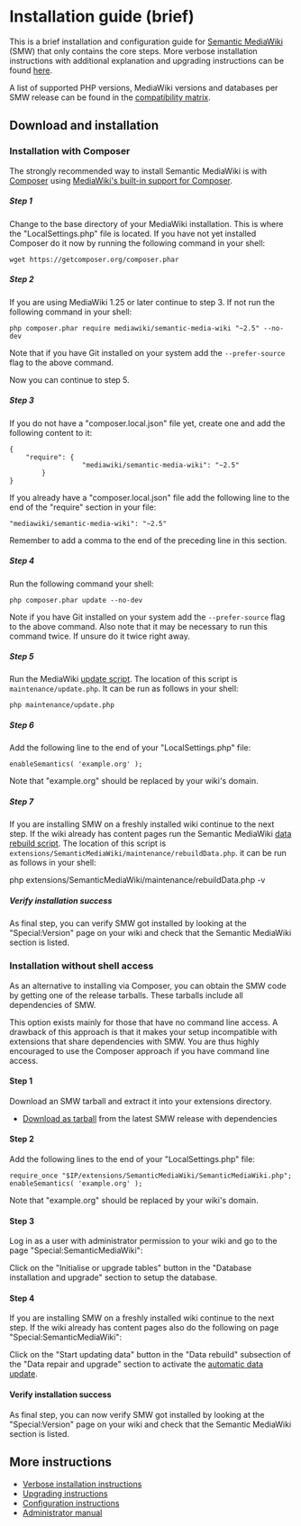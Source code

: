 # Installation guide (brief)

This is a brief installation and configuration guide for [Semantic MediaWiki](../README.md) (SMW)
that only contains the core steps. More verbose installation instructions with additional explanation
and upgrading instructions can be found [here](https://www.semantic-mediawiki.org/wiki/Help:Installation).

A list of supported PHP versions, MediaWiki versions and databases per SMW release can be found
in the [compatibility matrix](COMPATIBILITY.md).


## Download and installation

### Installation with Composer

The strongly recommended way to install Semantic MediaWiki is with [Composer](http://getcomposer.org) using
[MediaWiki's built-in support for Composer](https://www.mediawiki.org/wiki/Composer).

##### Step 1

Change to the base directory of your MediaWiki installation. This is where the "LocalSettings.php"
file is located. If you have not yet installed Composer do it now by running the following command
in your shell:

    wget https://getcomposer.org/composer.phar

##### Step 2

If you are using MediaWiki 1.25 or later continue to step 3. If not run the following command in
your shell:

    php composer.phar require mediawiki/semantic-media-wiki "~2.5" --no-dev

Note that if you have Git installed on your system add the `--prefer-source` flag to the above command.

Now you can continue to step 5.

##### Step 3
    
If you do not have a "composer.local.json" file yet, create one and add the following content to it:

```
{
	"require": {
                  "mediawiki/semantic-media-wiki": "~2.5"
        }
}
```

If you already have a "composer.local.json" file add the following line to the end of the "require"
section in your file:

    "mediawiki/semantic-media-wiki": "~2.5"

Remember to add a comma to the end of the preceding line in this section.

##### Step 4

Run the following command your shell:

    php composer.phar update --no-dev

Note if you have Git installed on your system add the `--prefer-source` flag to the above command. Also
note that it may be necessary to run this command twice. If unsure do it twice right away.

##### Step 5

Run the MediaWiki [update script](https://www.mediawiki.org/wiki/Manual:Update.php). The location of
this script is `maintenance/update.php`. It can be run as follows in your shell:

    php maintenance/update.php

##### Step 6

Add the following line to the end of your "LocalSettings.php" file:

    enableSemantics( 'example.org' );

Note that "example.org" should be replaced by your wiki's domain.

##### Step 7

If you are installing SMW on a freshly installed wiki continue to the next step. If the wiki already has content
pages run the Semantic MediaWiki [data rebuild script](https://www.semantic-mediawiki.org/wiki/Help:Maintenance_script_"rebuildData.php"). The location of this script
is `extensions/SemanticMediaWiki/maintenance/rebuildData.php`. it can be run as follows in your shell:

   php extensions/SemanticMediaWiki/maintenance/rebuildData.php -v

##### Verify installation success

As final step, you can verify SMW got installed by looking at the "Special:Version" page on your wiki and check that
the Semantic MediaWiki section is listed.

### Installation without shell access

As an alternative to installing via Composer, you can obtain the SMW code by getting one of the release tarballs.
These tarballs include all dependencies of SMW.

This option exists mainly for those that have no command line access. A drawback of this approach is that it makes
your setup incompatible with extensions that share dependencies with SMW. You are thus highly encouraged to use
the Composer approach if you have command line access.

#### Step 1

Download an SMW tarball and extract it into your extensions directory.

* [Download as tarball](https://github.com/SemanticMediaWiki/SemanticMediaWiki/releases) from the latest SMW release
with dependencies

#### Step 2

Add the following lines to the end of your "LocalSettings.php" file:

    require_once "$IP/extensions/SemanticMediaWiki/SemanticMediaWiki.php";
    enableSemantics( 'example.org' );

Note that "example.org" should be replaced by your wiki's domain.

#### Step 3

Log in as a user with administrator permission to your wiki and go to the page "Special:SemanticMediaWiki": 

Click on the "Initialise or upgrade tables" button in the "Database installation and upgrade" section to setup the
database.

#### Step 4

If you are installing SMW on a freshly installed wiki continue to the next step. If the wiki already has content
pages also do the following on page "Special:SemanticMediaWiki":

Click on the "Start updating data" button in the "Data rebuild" subsection of the "Data repair and upgrade" section
to activate the [automatic data update](https://www.semantic-mediawiki.org/wiki/Help:Repairing_SMW's_data).

#### Verify installation success

As final step, you can now verify SMW got installed by looking at the "Special:Version" page on your wiki and check that
the Semantic MediaWiki section is listed.

## More instructions

* [Verbose installation instructions](https://www.semantic-mediawiki.org/wiki/Help:Installation)
* [Upgrading instructions](https://www.semantic-mediawiki.org/wiki/Help:Installation#Upgrading)
* [Configuration instructions](https://www.semantic-mediawiki.org/wiki/Help:Configuration)
* [Administrator manual](https://www.semantic-mediawiki.org/wiki/Help:Administrator_manual)
